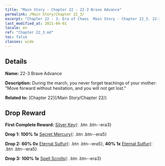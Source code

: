 ```yaml
---
title: "Main Story - Chapter 22 - 22-3 Brave Advance"
permalink: /Main Story/Chapter 22_3/
excerpt: "Chapter 22 - 3. Era of Chaos  Main Story - Chapter 22_3. 22-3 Brave Advance"
last_modified_at: 2021-04-01
locale: en
ref: "Chapter 22_3.md"
toc: false
classes: wide
---
```


## Details

 **Name:** 22-3 Brave Advance

 **Description:** During the march, you never forget teachings of your mother: \"Move forward without hesitation, and you will not get lost.\"

 **Related to:** [Chapter 22](/Main Story/Chapter 22/)

## Drop Reward

 **First Complete Reward:** [Silver Key](/Items/con_693/){: .btn .btn--era3}

 **Drop 1:** **100% 1x** [Secret Mercury](/Items/mat_77/){: .btn .btn--era5}

 **Drop 2:** **60% 0x** [Eternal Sulfur](/Items/mat_71/){: .btn .btn--era5}, **40% 1x** [Eternal Sulfur](/Items/mat_71/){: .btn .btn--era5}

 **Drop 3:** **100% 1x** [Spell Scrolls](/Items/con_694/){: .btn .btn--era3}

